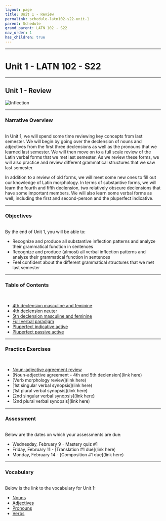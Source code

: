 ```yaml
---
layout: page
title: Unit 1 - Review
permalink: schedule-latn102-s22-unit-1
parent: Schedule
grand_parent: LATN 102 - S22
nav_order: 1
has_children: true
---
```

***

# Unit 1 - LATN 102 - S22

***

## Unit 1 - Review

![Inflection](https://images.squarespace-cdn.com/content/v1/55a8033ae4b07e2e8e936394/1535553189958-R2FVERW3CO1PIWZNGLGN/Latin+I+and+II+endings+of+all+declensions+morphology+chart+paradigms+.jpg)

***

### Narrative Overview
&nbsp;  
In Unit 1, we will spend some time reviewing key concepts from last semester. We will begin by going over the declension of nouns and adjectives from the first three declensions as well as the pronouns that we learned last semester. We will then move on to a full scale review of the Latin verbal forms that we met last semester. As we review these forms, we will also practice and review different grammatical structures that we saw last semester.

In addition to a review of old forms, we will meet some new ones to fill out our knowledge of Latin morphology. In terms of substantive forms, we will learn the fourth and fifth declension, two relatively obscure declensions that have some important members. We will also learn some verbal forms as well, including the first and second-person and the pluperfect indicative.

***

### Objectives
&nbsp;  
By the end of Unit 1, you will be able to:

- Recognize and produce all substantive inflection patterns and analyze their grammatical function in sentences
- Recognize and produce (almost) all verbal inflection patterns and analyze their grammatical function in sentences
- Feel confident about the different grammatical structures that we met last semester

***

### Table of Contents
&nbsp;
- [4th declension masculine and feminine](https://lingualatina.github.io/textbook/reference/nouns-paradigms/#fourth-declension-masculinefeminine)
- [4th declension neuter](https://lingualatina.github.io/textbook/reference/nouns-paradigms/#fourth-declension-neuter)
- [5th declension masculine and feminine](https://lingualatina.github.io/textbook/reference/nouns-paradigms/#fifth-declension-masculinefeminine)
- [Full verbal paradigm](https://lingualatina.github.io/textbook/reference/verbs-paradigms/#regular-verbs---paradigms)
- [Pluperfect indicative active](https://lingualatina.github.io/textbook/reference/verbs-paradigms/#regular-verbs---paradigms)
- [Pluperfect passive active](https://lingualatina.github.io/textbook/reference/verbs-paradigms/#pluperfect-passive-indicative)

***

### Practice Exercises
&nbsp;
- [Noun-adjective agreement review](https://observablehq.com/@dominicmachado/noun-adjective-decelnsion)
- [Noun-adjective agreement - 4th and 5th declension](link here)
- [Verb morphology review](link here)
- [1st singular verbal synopsis](link here)
- [1st plural verbal synopsis](link here)
- [2nd singular verbal synopsis](link here)
- [2nd plural verbal synopsis](link here)

***

### Assessment
&nbsp;  
Below are the dates on which your assessments are due:
- Wednesday, February 9 - Mastery quiz #1
- Friday, February 11 - [Translation #1 due](link here)
- Monday, February 14 - [Composition #1 due](link here)

***

### Vocabulary
&nbsp;  
Below is the link to the vocabulary for Unit 1:

- [Nouns](https://dominicmachado.github.io/schedule-latn102-s22-unit-1-vocabulary-nouns)
- [Adjectives](https://dominicmachado.github.io/schedule-latn102-s22-unit-1-vocabulary-adjectives)
- [Pronouns](https://dominicmachado.github.io/schedule-latn102-s22-unit-1-vocabulary-pronouns)
- [Verbs](https://dominicmachado.github.io/schedule-latn102-s22-unit-1-vocabulary-verbs)
